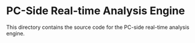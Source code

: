 # PC-Side Real-time Analysis Engine

This directory contains the source code for the PC-side real-time analysis engine.